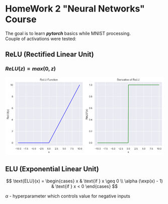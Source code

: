 # HomeWork 2 "Neural Networks" Course

The goal is to learn ***pytorch*** basics while MNIST processing. 
<br> Couple of activations were tested: </br>

## ReLU (Rectified Linear Unit)

### $ReLU(z) = max(0, z)$ 

![ReLU plots](pictures_and_plots/relu_pic.png)

## ELU (Exponential Linear Unit)

$$
\text{ELU}(x) =
\begin{cases}
x & \text{if } x \geq 0 \\
\alpha (\exp(x) - 1) & \text{if } x < 0
\end{cases}
$$

$\alpha$ - hyperparameter which controls value for negative inputs

